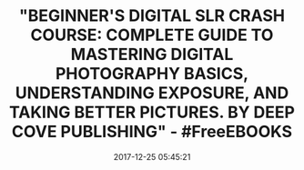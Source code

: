 ---
title: >-
  "BEGINNER'S DIGITAL SLR CRASH COURSE: COMPLETE GUIDE TO MASTERING DIGITAL
  PHOTOGRAPHY BASICS, UNDERSTANDING EXPOSURE, AND TAKING BETTER PICTURES. BY
  DEEP COVE PUBLISHING" - #FreeEBOOKS
name: >-
  Beginner's Digital SLR Crash Course: Complete guide to mastering digital
  photography basics, understanding exposure, and taking better pictures.
date: '2017-12-25 05:45:21'
buy_now: >-
  https://www.amazon.com/Beginners-Digital-Crash-Course-understanding-ebook/dp/B00C50UJ8Q?SubscriptionId=AKIAIA5RBQIWQVTCUEUQ&tag=coldcutdeals-20&linkCode=xm2&camp=2025&creative=165953&creativeASIN=B00C50UJ8Q
description_markdown: >-
  Beginner's Digital SLR Crash Course: Complete guide to mastering digital
  photography basics, understanding exposure, and taking better pictures.

   
tweet_id_str: '945168567351349249'
price: ''
you_save: ''
asin: B00C50UJ8Q
image: 'https://images-na.ssl-images-amazon.com/images/I/51leXoXQz-L.jpg'

---